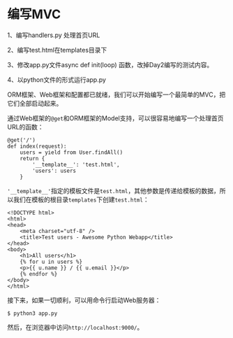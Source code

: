 # 编写MVC

1、编写handlers.py 处理首页URL

2、编写test.html在templates目录下

3、修改app.py文件async def init(loop) 函数，改掉Day2编写的测试内容。

4、以python文件的形式运行app.py

ORM框架、Web框架和配置都已就绪，我们可以开始编写一个最简单的MVC，把它们全部启动起来。

通过Web框架的`@get`和ORM框架的Model支持，可以很容易地编写一个处理首页URL的函数：

```
@get('/')
def index(request):
    users = yield from User.findAll()
    return {
        '__template__': 'test.html',
        'users': users
    }
```

`'__template__'`指定的模板文件是`test.html`，其他参数是传递给模板的数据，所以我们在模板的根目录`templates`下创建`test.html`：

```
<!DOCTYPE html>
<html>
<head>
    <meta charset="utf-8" />
    <title>Test users - Awesome Python Webapp</title>
</head>
<body>
    <h1>All users</h1>
    {% for u in users %}
    <p>{{ u.name }} / {{ u.email }}</p>
    {% endfor %}
</body>
</html>
```

接下来，如果一切顺利，可以用命令行启动Web服务器：

```
$ python3 app.py
```

然后，在浏览器中访问`http://localhost:9000/`。